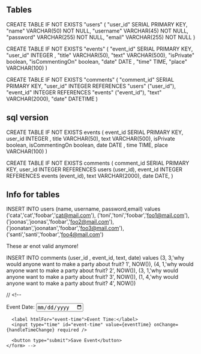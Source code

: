 ## Tables

CREATE TABLE IF NOT EXISTS "users" (
    "user_id" SERIAL PRIMARY KEY,
    "name" VARCHAR(50) NOT NULL,
    "username" VARCHAR(45) NOT NULL,
    "password" VARCHAR(255) NOT NULL,
    "email" VARCHAR(255) NOT NULL )

  

CREATE TABLE IF NOT EXISTS "events" (
    "event_id" SERIAL PRIMARY KEY,
    "user_id" INTEGER ,
    "title" VARCHAR(50),
    "text" VARCHAR(500),
    "isPrivate" boolean,
    "isCommentingOn" boolean,
    "date" DATE ,
    "time" TIME,
    "place" VARCHAR(100)
  )



CREATE TABLE IF NOT EXISTS "comments" (
    "comment_id" SERIAL PRIMARY KEY,
    "user_id" INTEGER REFERENCES "users" ("user_id"),
    "event_id" INTEGER REFERENCES "events" ("event_id"),
    "text" VARCHAR(2000),
    "date" DATETIME
  )


## sql version

CREATE TABLE IF NOT EXISTS events (
   event_id SERIAL PRIMARY KEY,
    user_id INTEGER ,
    title VARCHAR(50),
    text VARCHAR(500),
    isPrivate boolean,
    isCommentingOn boolean,
    date DATE ,
	  time TIME,
    place VARCHAR(100)
  )

CREATE TABLE IF NOT EXISTS comments (
    comment_id SERIAL PRIMARY KEY,
    user_id INTEGER REFERENCES users (user_id),
    event_id INTEGER REFERENCES events (event_id),
    text VARCHAR(2000),
    date DATE,
  )

## Info for tables


INSERT INTO users (name, username, password,email) values 
('cata','cat','foobar','cat@mail.com'),
('toni','toni','foobar','foo1@mail.com'),
('joonas','joonas','foobar','foo2@mail.com'),
('joonatan','joonatan','foobar','foo3@mail.com'),
('santi','santi','foobar','foo4@mail.com')


These ar enot valid anymore!
<!-- INSERT INTO events (user_id, title, text, isPrivate, isCommentingOn,date, place) values
(1,'boat party!','boat party','true', 'true',NOW(), 'your butt'),
(4,'banana party!','banana party','false', 'true',NOW(), 'your butt'),
(4,'kiwi party!','kiwi party','false', 'true',NOW(), 'your butt'),
(3,'pear party!','pear party','false', 'true',NOW(), 'your butt'),
(1,'strawberry party!','strawberry party','true', 'false',NOW(), 'your butt') -->

INSERT INTO comments (user_id , event_id, text, date) values
(3, 3,'why would anyone want to make a party about fruit? 1', NOW()),
(4, 1,'why would anyone want to make a party about fruit? 2', NOW()),
(3, 1,'why would anyone want to make a party about fruit? 3', NOW()),
(1, 4,'why would anyone want to make a party about fruit? 4', NOW())




//
    <!-- <form onSubmit={handleSubmit}>
      <label htmlFor="event-date">Event Date:</label>
      <input type="date" id="event-date" value={eventDate} onChange={handleDateChange} required />

      <label htmlFor="event-time">Event Time:</label>
      <input type="time" id="event-time" value={eventTime} onChange={handleTimeChange} required />

      <button type="submit">Save Event</button>
    </form> -->